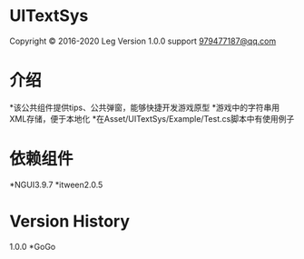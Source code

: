 
UITextSys
=========
Copyright © 2016-2020 Leg
     Version 1.0.0
support 979477187@qq.com
          
介绍
====
*该公共组件提供tips、公共弹窗，能够快捷开发游戏原型
*游戏中的字符串用XML存储，便于本地化
*在Asset/UITextSys/Example/Test.cs脚本中有使用例子

依赖组件
========
*NGUI3.9.7
*itween2.0.5

Version History
=================

1.0.0
*GoGo
